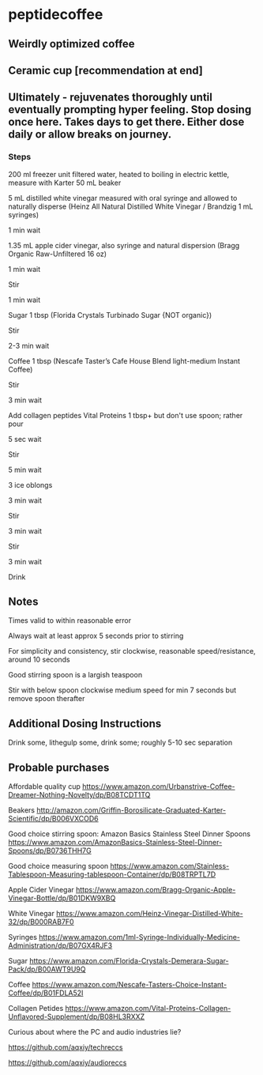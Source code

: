 # peptidecoffee

## Weirdly optimized coffee


## Ceramic cup [recommendation at end]

## Ultimately - rejuvenates thoroughly until eventually prompting hyper feeling. Stop dosing once here. Takes days to get there. Either dose daily or allow breaks on journey.

### Steps

200 ml freezer unit filtered water, heated to boiling in electric kettle, measure with Karter 50 mL beaker

5 mL distilled white vinegar measured with oral syringe and allowed to naturally disperse (Heinz All Natural Distilled White Vinegar / Brandzig 1 mL syringes)

1 min wait

1.35 mL apple cider vinegar, also syringe and natural dispersion (Bragg Organic Raw-Unfiltered 16 oz)

1 min wait

Stir

1 min wait

Sugar 1 tbsp (Florida Crystals Turbinado Sugar {NOT organic})

Stir

2-3 min wait

Coffee 1 tbsp (Nescafe Taster’s Cafe House Blend light-medium Instant Coffee)

Stir

3 min wait

Add collagen peptides Vital Proteins 1 tbsp+ but don't use spoon; rather pour

5 sec wait

Stir

5 min wait

3 ice oblongs

3 min wait

Stir

3 min wait

Stir

3 min wait

Drink


## Notes

Times valid to within reasonable error

Always wait at least approx 5 seconds prior to stirring

For simplicity and consistency, stir clockwise, reasonable speed/resistance, around 10 seconds

Good stirring spoon is a largish teaspoon

Stir with below spoon clockwise medium speed for min 7 seconds but remove spoon therafter 

## Additional Dosing Instructions

Drink some, lithegulp some, drink some; roughly 5-10 sec separation 

## Probable purchases

Affordable quality cup
https://www.amazon.com/Urbanstrive-Coffee-Dreamer-Nothing-Novelty/dp/B08TCDT1TQ

Beakers
http://amazon.com/Griffin-Borosilicate-Graduated-Karter-Scientific/dp/B006VXCOD6

Good choice stirring spoon: Amazon Basics Stainless Steel Dinner Spoons
https://www.amazon.com/AmazonBasics-Stainless-Steel-Dinner-Spoons/dp/B0736THH7G

Good choice measuring spoon
https://www.amazon.com/Stainless-Tablespoon-Measuring-tablespoon-Container/dp/B08TRPTL7D

Apple Cider Vinegar
https://www.amazon.com/Bragg-Organic-Apple-Vinegar-Bottle/dp/B01DKW9XBQ

White Vinegar
https://www.amazon.com/Heinz-Vinegar-Distilled-White-32/dp/B000RAB7F0

Syringes
https://www.amazon.com/1ml-Syringe-Individually-Medicine-Administration/dp/B07GX4RJF3

Sugar
https://www.amazon.com/Florida-Crystals-Demerara-Sugar-Pack/dp/B00AWT9U9Q

Coffee
https://www.amazon.com/Nescafe-Tasters-Choice-Instant-Coffee/dp/B01FDLA52I

Collagen Petides
https://www.amazon.com/Vital-Proteins-Collagen-Unflavored-Supplement/dp/B08HL3RXXZ


Curious about where the PC and audio industries lie?

https://github.com/aqxiy/techreccs

https://github.com/aqxiy/audioreccs
